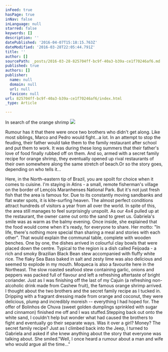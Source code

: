 ```yaml
---
inFeed: true
hasPage: true
inNav: false
inLanguage: null
starred: false
keywords: []
description: ''
datePublished: '2016-04-07T15:18:15.763Z'
dateModified: '2016-03-28T22:05:44.791Z'
title: ''
author: []
sourcePath: _posts/2016-03-28-825704ff-bc9f-40a3-b39a-ce1f70246af6.md
published: true
authors: []
publisher:
  name: null
  domain: null
  url: null
  favicon: null
url: 825704ff-bc9f-40a3-b39a-ce1f70246af6/index.html
_type: Article

---
```

In search of the orange shrimp
![](https://the-grid-user-content.s3-us-west-2.amazonaws.com/12f4cb4b-6fe2-43bc-923b-3194bcdef507.jpg)

Rumour
has it that there were once two brothers who didn't get along. Like most
siblings, Marco and Pedro would fight...a lot. In an attempt to stop the feuding,
their father would take them to the family restaurant after school and put them
to work. It was during these long summers that their father's love of food
finally rubbed off on them. And so, armed with a secret family recipe for orange
shrimp, they eventually opened up rival restaurants of their own somewhere
along the same stretch of beach.Or
so the story goes, depending on who tells it... 

Here,
in the North-eastern tip of Brazil, you are spoilt for choice when it comes to
cuisine. I'm staying in Atins - a small,
remote fisherman's village on the border of Lençóis Maranhenses National Park. But
it's not just fresh fish that the area is famous for. Due to its constantly
moving sandbanks and flat water spots, it is kite-surfing heaven. The almost
perfect conditions attract hundreds of visitors a year from all over the world.
In spite of this, the area still manages to feel surprisingly unspoilt. As
our 4x4 pulled up at the restaurant, the owner came out onto the sand to greet
us. Gabriela's smile was as warm as the balmy evening. Once
inside, she explained that the food would come when it's ready, for everyone to
share. Her motto: "In life, there's nothing more special than sharing a meal
and stories with each other". That
would explain the communal table, complete with wooden benches. One
by one, the dishes arrived in colourful clay bowls that were placed down the
centre. Typical
to the region is a dish called Feijoada - a rich and smoky Brazilian Black Bean
stew accompanied with fluffy white rice. The flaky Sea Bass baked in salt and
zesty lime was also delicious and seemed to explode in my mouth. Moqueca
is also a favourite here in the Northeast. The slow roasted seafood stew
containing garlic, onions and peppers was packed full of flavour and left a
refreshing aftertaste of bright coriander. Just
as I was finishing off the last of my Cajuin (a refreshing non-alcoholic drink
made from Cashew fruit), the famous orange shrimp arrived. I thought about the
two brothers and the secret family recipe as I tucked in. Dripping with a
fragrant dressing made from orange and coconut, they were delicious, plump and
incredibly moreish -- everything I had hoped for. The
offer of Bolinhos de Chuva (sweet golden dumplings sprinkled with sugar and cinnamon) finished me off
and I was stuffed.Stepping
back out onto the white sand, I couldn't help but wonder what had caused the
brothers to fight and eventually go their separate ways. Was it over a girl?
Money? The secret family recipe? Just as I climbed back into the Jeep, I turned
to Gabriela and asked if she knew anything about the story that everyone was
talking about. She smiled."Well, I once heard a rumour about a man and
wife who would argue all the time..."